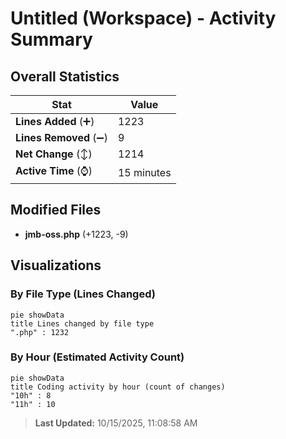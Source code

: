 # Untitled (Workspace) - Activity Summary 

## Overall Statistics

| Stat                   | Value                                                             |
| ---------------------- | ----------------------------------------------------------------- |
| **Lines Added** (➕)   | 1223                                          |
| **Lines Removed** (➖) | 9                                        |
| **Net Change** (↕)    | 1214                |
| **Active Time** (⌚)   | 15 minutes |


## Modified Files
- **jmb-oss.php** (+1223, -9)

## Visualizations

### By File Type (Lines Changed)

```mermaid
pie showData
title Lines changed by file type
".php" : 1232
```

### By Hour (Estimated Activity Count)

```mermaid
pie showData
title Coding activity by hour (count of changes)
"10h" : 8
"11h" : 10
```


> **Last Updated:** 10/15/2025, 11:08:58 AM